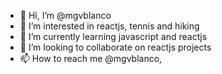 - 👋 Hi, I’m @mgvblanco
- 👀 I’m interested in reactjs, tennis and hiking 
- 🌱 I’m currently learning javascript and reactjs
- 💞️ I’m looking to collaborate on reactjs projects
- 📫 How to reach me @mgvblanco, 

<!---
mgvblanco/mgvblanco is a ✨ special ✨ repository because its `README.md` (this file) appears on your GitHub profile.
You can click the Preview link to take a look at your changes.
--->
